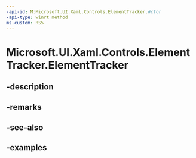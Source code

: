 ```yaml
---
-api-id: M:Microsoft.UI.Xaml.Controls.ElementTracker.#ctor
-api-type: winrt method
ms.custom: RS5
---
```


<!-- Method syntax.
public ElementTracker.ElementTracker()
-->

# Microsoft.UI.Xaml.Controls.ElementTracker.ElementTracker

## -description

## -remarks

## -see-also

## -examples


